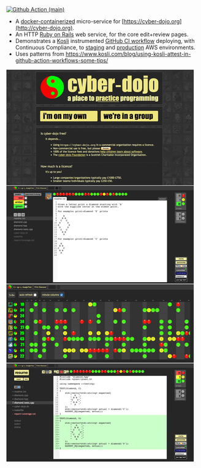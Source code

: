 [![Github Action (main)](https://github.com/cyber-dojo/web/actions/workflows/main.yml/badge.svg)](https://github.com/cyber-dojo/web/actions)

- A [docker-containerized](https://hub.docker.com/r/cyberdojo/web/tags) micro-service for [https://cyber-dojo.org](http://cyber-dojo.org).
- An HTTP [Ruby on Rails](https://rubyonrails.org/) web service, for the core edit+review pages.
- Demonstrates a [Kosli](https://www.kosli.com/) instrumented [GitHub CI workflow](https://app.kosli.com/cyber-dojo/flows/web-ci/trails/) 
  deploying, with Continuous Compliance, to [staging](https://app.kosli.com/cyber-dojo/environments/aws-beta/snapshots/) and [production](https://app.kosli.com/cyber-dojo/environments/aws-prod/snapshots/) AWS environments.
- Uses patterns from https://www.kosli.com/blog/using-kosli-attest-in-github-action-workflows-some-tips/


![cyber-dojo.org home page](https://github.com/cyber-dojo/cyber-dojo/blob/master/shared/home_page_snapshot.png)
